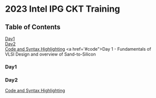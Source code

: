 # 2023 Intel IPG CKT Training

## Table of Contents
[Day1](#day1)
<br>
[Day2](#day2)
<br>
<a href="#code">Code and Syntax Highlighting</a>
<a href='#code">Day 1 - Fundamentals of VLSI Design and overview of Sand-to-Silicon</a>

### Day1


### Day2


<a href="#code">Code and Syntax Highlighting</a>
